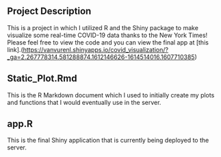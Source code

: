 ## Project Description

This is a project in which I utilized R and the Shiny package to make visualize some real-time COVID-19 data thanks to the New York Times! Please feel free to view the code and you can view the final app at [this link].(https://vanvurenl.shinyapps.io/covid_visualization/?_ga=2.267778314.581288874.1612146626-1614514016.1607710385)

## Static_Plot.Rmd

This is the R Markdown document which I used to initially create my plots and functions that I would eventually use in the server.

## app.R

This is the final Shiny application that is currently being deployed to the server. 
